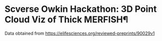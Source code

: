 # Scverse Owkin Hackathon: 3D Point Cloud Viz of Thick MERFISH¶

Data obtained from https://elifesciences.org/reviewed-preprints/90029v1

